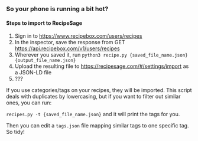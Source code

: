 ### So your phone is running a bit hot?

#### Steps to import to RecipeSage

1. Sign in to https://www.recipebox.com/users/recipes
2. In the inspector, save the response from GET
	https://api.recipebox.com/v1/users/recipes
3. Wherever you saved it, run `python3 recipe.py {saved_file_name.json} {output_file_name.json}`
4. Upload the resulting file to https://recipesage.com/#/settings/import as a JSON-LD file
5. ???

If you use categories/tags on your recipes, they will be imported.
This script deals with duplicates by lowercasing, but if you want to filter out similar ones, you can run:

`recipes.py -t {saved_file_name.json}` and it will print the tags for you. 

Then you can edit a `tags.json` file mapping similar tags to one specific tag.  So tidy!